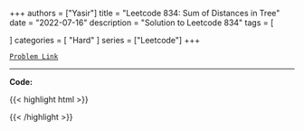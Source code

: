 
+++
authors = ["Yasir"]
title = "Leetcode 834: Sum of Distances in Tree"
date = "2022-07-16"
description = "Solution to Leetcode 834"
tags = [
    
]
categories = [
    "Hard"
]
series = ["Leetcode"]
+++



[`Problem Link`](https://leetcode.com/problems/sum-of-distances-in-tree/description/)

---

**Code:**

{{< highlight html >}}

{{< /highlight >}}

